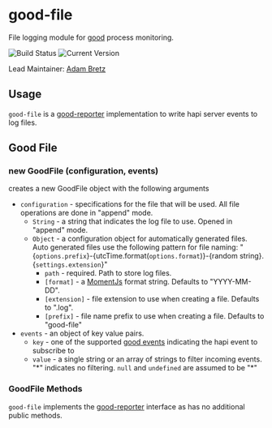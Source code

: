 # good-file

File logging module for [good](https://github.com/hapijs/good) process monitoring.

![Build Status](https://travis-ci.org/hapijs/good-file.svg?branch=master) ![Current Version](https://img.shields.io/npm/v/good-file.svg)

Lead Maintainer: [Adam Bretz](https://github.com/arb)

## Usage

`good-file` is a [good-reporter](https://github.com/hapijs/good-reporter) implementation to write hapi server events to log files.

## Good File
### new GoodFile (configuration, events)

creates a new GoodFile object with the following arguments
- `configuration` - specifications for the file that will be used. All file operations are done in "append" mode.
	- `String` - a string that indicates the log file to use. Opened in "append" mode.
	- `Object` - a configuration object for automatically generated files. Auto generated files use the following pattern for file naming: "{`options.prefix`}-{utcTime.format(`options.format`)}-{random string}.{`settings.extension`}"
	 	- `path` - required. Path to store log files.
	 	- `[format]` - a [MomentJs](http://momentjs.com/docs/#/displaying/format/) format string. Defaults to "YYYY-MM-DD".
	 	- `[extension]` - file extension to use when creating a file. Defaults to ".log".
	 	- `[prefix]` - file name prefix to use when creating a file. Defaults to "good-file"
- `events` - an object of key value pairs.
	- `key` - one of the supported [good events](https://github.com/hapijs/good) indicating the hapi event to subscribe to
	- `value` - a single string or an array of strings to filter incoming events. "\*" indicates no filtering. `null` and `undefined` are assumed to be "\*"


### GoodFile Methods
`good-file` implements the [good-reporter](https://github.com/hapijs/good-reporter) interface as has no additional public methods.
